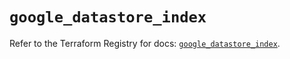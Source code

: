 # `google_datastore_index`

Refer to the Terraform Registry for docs: [`google_datastore_index`](https://registry.terraform.io/providers/hashicorp/google-beta/5.26.0/docs/resources/google_datastore_index).
